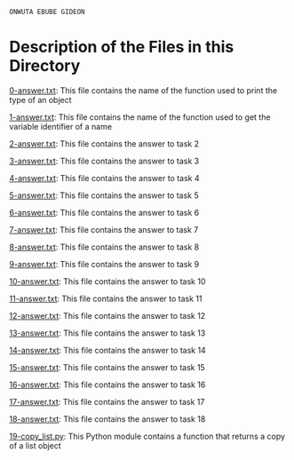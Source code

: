 ```
ONWUTA EBUBE GIDEON
```

# Description of the Files in this Directory


[0-answer.txt](./0-answer.txt): This file contains the name of the function used to print the type of an object



[1-answer.txt](./1-answer.txt): This file contains the name of the function used to get the variable identifier of a name



[2-answer.txt](./2-answer.txt): This file contains the answer to task 2



[3-answer.txt](./3-answer.txt): This file contains the answer to task 3



[4-answer.txt](./4-answer.txt): This file contains the answer to task 4



[5-answer.txt](./5-answer.txt): This file contains the answer to task 5



[6-answer.txt](./6-answer.txt): This file contains the answer to task 6



[7-answer.txt](./7-answer.txt): This file contains the answer to task 7



[8-answer.txt](./8-answer.txt): This file contains the answer to task 8



[9-answer.txt](./9-answer.txt): This file contains the answer to task 9



[10-answer.txt](./10-answer.txt): This file contains the answer to task 10



[11-answer.txt](./11-answer.txt): This file contains the answer to task 11



[12-answer.txt](./12-answer.txt): This file contains the answer to task 12



[13-answer.txt](./13-answer.txt): This file contains the answer to task 13



[14-answer.txt](./14-answer.txt): This file contains the answer to task 14



[15-answer.txt](./15-answer.txt): This file contains the answer to task 15



[16-answer.txt](./16-answer.txt): This file contains the answer to task 16



[17-answer.txt](./17-answer.txt): This file contains the answer to task 17



[18-answer.txt](./18-answer.txt): This file contains the answer to task 18



[19-copy_list.py](./19-copy_list.py): This Python module contains a function that returns a copy of a list object
